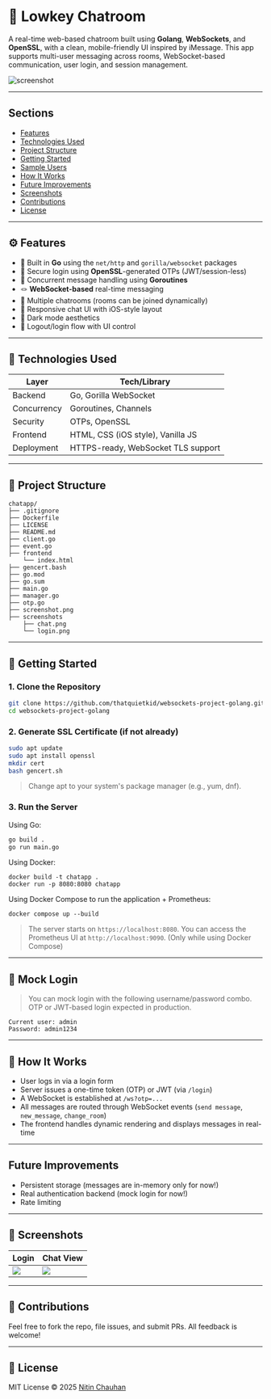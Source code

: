 # 💬 Lowkey Chatroom

A real-time web-based chatroom built using **Golang**, **WebSockets**, and **OpenSSL**, with a clean, mobile-friendly UI inspired by iMessage. This app supports multi-user messaging across rooms, WebSocket-based communication, user login, and session management.

![screenshot](./screenshot.png)

---

## Sections
- [Features](#-features)
- [Technologies Used](#-technologies-used)
- [Project Structure](#-project-structure)
- [Getting Started](#-getting-started)
- [Sample Users](#-sample-users)
- [How It Works](#-how-it-works)
- [Future Improvements](#future-improvements)
- [Screenshots](#-screenshots)
- [Contributions](#-contributions)
- [License](#-license)

---

## ⚙️ Features

- 🧠 Built in **Go** using the `net/http` and `gorilla/websocket` packages
- 🔐 Secure login using **OpenSSL**-generated OTPs (JWT/session-less)
- 🔁 Concurrent message handling using **Goroutines**
- 🪢 **WebSocket-based** real-time messaging
- 👥 Multiple chatrooms (rooms can be joined dynamically)
- 📲 Responsive chat UI with iOS-style layout
- 🌙 Dark mode aesthetics
- 🚪 Logout/login flow with UI control

---

## 🧪 Technologies Used

| Layer        | Tech/Library         |
|--------------|----------------------|
| Backend      | Go, Gorilla WebSocket |
| Concurrency  | Goroutines, Channels |
| Security     | OTPs, OpenSSL        |
| Frontend     | HTML, CSS (iOS style), Vanilla JS |
| Deployment   | HTTPS-ready, WebSocket TLS support |

---

## 📁 Project Structure

```
chatapp/
├── .gitignore
├── Dockerfile
├── LICENSE
├── README.md
├── client.go
├── event.go
├── frontend
    └── index.html
├── gencert.bash
├── go.mod
├── go.sum
├── main.go
├── manager.go
├── otp.go
├── screenshot.png
├── screenshots
    ├── chat.png
    └── login.png
```

---

## 🚀 Getting Started

### 1. Clone the Repository

```bash
git clone https://github.com/thatquietkid/websockets-project-golang.git
cd websockets-project-golang
```

### 2. Generate SSL Certificate (if not already)

```bash
sudo apt update
sudo apt install openssl
mkdir cert
bash gencert.sh
```
> Change apt to your system's package manager (e.g., yum, dnf).

### 3. Run the Server

Using Go:
```bash
go build .
go run main.go
```

Using Docker:

```docker
docker build -t chatapp .
docker run -p 8080:8080 chatapp
```

Using Docker Compose to run the application + Prometheus:

```docker
docker compose up --build
```

> The server starts on `https://localhost:8080`.
> You can access the Prometheus UI at `http://localhost:9090`. (Only while using Docker Compose)

---

## 🧪 Mock Login

> You can mock login with the following username/password combo. OTP or JWT-based login expected in production.
```
Current user: admin
Password: admin1234
```

---

## 🧵 How It Works

- User logs in via a login form
- Server issues a one-time token (OTP) or JWT (via `/login`)
- A WebSocket is established at `/ws?otp=...`
- All messages are routed through WebSocket events (`send message`, `new_message`, `change_room`)
- The frontend handles dynamic rendering and displays messages in real-time

---

## Future Improvements

- Persistent storage (messages are in-memory only for now!)
- Real authentication backend (mock login for now!)
- Rate limiting

---

## 📸 Screenshots

| Login | Chat View |
|-------|-----------|
| ![](./screenshots/login.png) | ![](./screenshots/chat.png) |

---

## 🤝 Contributions

Feel free to fork the repo, file issues, and submit PRs. All feedback is welcome!

---

## 📜 License

MIT License © 2025 [Nitin Chauhan](LICENSE)